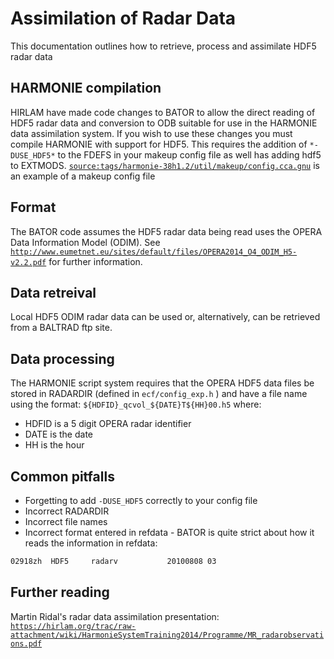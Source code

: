 # Assimilation of Radar Data
This documentation outlines how to retrieve, process and assimilate HDF5 radar data

## HARMONIE compilation
HIRLAM have made code changes to BATOR to allow the direct reading of HDF5 radar data and conversion to ODB suitable for use in the HARMONIE data assimilation system. If you wish to use these changes you must compile HARMONIE with support for HDF5. This requires the addition of `*-DUSE_HDF5*` to the FDEFS in your makeup config file as well has adding hdf5 to EXTMODS. [`source:tags/harmonie-38h1.2/util/makeup/config.cca.gnu`](tags/harmonie-38h1.2/util/makeup/config.cca.gnu) is an example of a makeup config file 

## Format
 The BATOR code assumes the HDF5 radar data being read uses the OPERA Data Information Model (ODIM). See [`http://www.eumetnet.eu/sites/default/files/OPERA2014_O4_ODIM_H5-v2.2.pdf`](http://www.eumetnet.eu/sites/default/files/OPERA2014_O4_ODIM_H5-v2.2.pdf) for further information.

## Data retreival
Local HDF5 ODIM radar data can be used or, alternatively, can be retrieved from a BALTRAD ftp site.

## Data processing
The HARMONIE script system requires that the OPERA HDF5 data files be stored in RADARDIR (defined in `ecf/config_exp.h` ) and have a file name using the format: `${HDFID}_qcvol_${DATE}T${HH}00.h5` where: 
 * HDFID is a 5 digit OPERA radar identifier
 * DATE is the date
 * HH is the hour

## Common pitfalls
 * Forgetting to add `-DUSE_HDF5` correctly to your config file
 * Incorrect RADARDIR
 * Incorrect file names
 * Incorrect format entered in refdata - BATOR is quite strict about how it reads the information in refdata:
```bash
02918zh  HDF5     radarv           20100808 03 
```

## Further reading
Martin Ridal's radar data assimilation presentation: [`https://hirlam.org/trac/raw-attachment/wiki/HarmonieSystemTraining2014/Programme/MR_radarobservations.pdf`](https://hirlam.org/trac/raw-attachment/wiki/HarmonieSystemTraining2014/Programme/MR_radarobservations.pdf)
